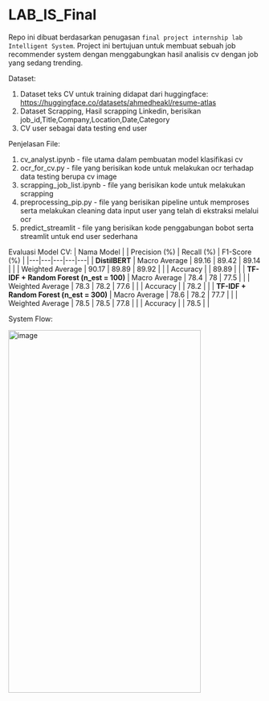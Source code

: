 # LAB_IS_Final

Repo ini dibuat berdasarkan penugasan `final project internship lab Intelligent System`.
Project ini bertujuan untuk membuat sebuah job recommender system dengan menggabungkan hasil analisis cv dengan job yang sedang trending.

Dataset:
1. Dataset teks CV untuk training didapat dari huggingface: https://huggingface.co/datasets/ahmedheakl/resume-atlas
2. Dataset Scrapping, Hasil scrapping Linkedin, berisikan ﻿job_id,Title,Company,Location,Date,Category
3. CV user sebagai data testing end user

Penjelasan File:
1. cv_analyst.ipynb - file utama dalam pembuatan model klasifikasi cv
2. ocr_for_cv.py - file yang berisikan kode untuk melakukan ocr terhadap data testing berupa cv image
3. scrapping_job_list.ipynb - file yang berisikan kode untuk melakukan scrapping
4. preprocessing_pip.py - file yang berisikan pipeline untuk memproses serta melakukan cleaning data input user yang telah di ekstraksi melalui ocr
5. predict_streamlit - file yang berisikan kode penggabungan bobot serta streamlit untuk end user sederhana

Evaluasi Model CV:
| Nama Model | | Precision (%) | Recall (%) | F1-Score (%) |
|---|---|---|---|---|
| **DistilBERT** | Macro Average | 89.16 | 89.42 | 89.14 |
| | Weighted Average | 90.17 | 89.89 | 89.92 |
| | Accuracy | | 89.89 | |
| **TF-IDF + Random Forest (n_est = 100)** | Macro Average | 78.4 | 78 | 77.5 |
| | Weighted Average | 78.3 | 78.2 | 77.6 |
| | Accuracy | | 78.2 | |
| **TF-IDF + Random Forest (n_est = 300)** | Macro Average | 78.6 | 78.2 | 77.7 |
| | Weighted Average | 78.5 | 78.5 | 77.8 |
| | Accuracy | | 78.5 | |

System Flow:


<img width="383" height="721" alt="image" src="https://github.com/user-attachments/assets/b33af477-2fb2-445d-9ebd-3ff0b30acfc7" />

